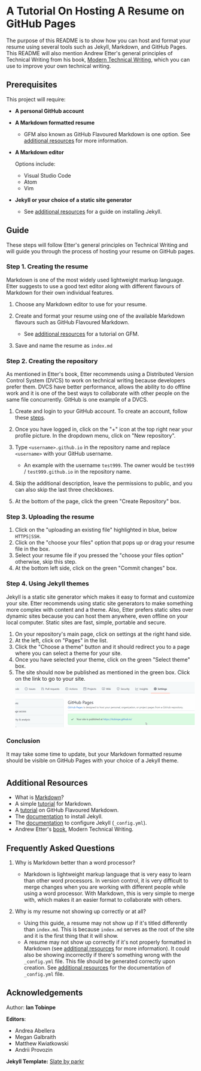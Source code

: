# A Tutorial On Hosting A Resume on GitHub Pages
The purpose of this README is to show how you can host and format your resume using several tools such as Jekyll, Markdown, and GitHub Pages. This README will also mention Andrew Etter's general principles of Technical Writing from his book, [Modern Technical Writing](https://www.amazon.ca/Modern-Technical-Writing-Introduction-Documentation-ebook/dp/B01A2QL9SS), which you can use to improve your own technical writing.

## Prerequisites

This project will require:
- **A personal GitHub account** 
- **A Markdown formatted resume**

  - GFM also known as GitHub Flavoured Markdown is one option. See [additional resources](https://github.com/itobinpe/itobinpe.github.io/blob/main/README.md#additional-resources) for more information.

- **A Markdown editor**

    Options include:
    - Visual Studio Code 
    - Atom
    - Vim 
- **Jekyll or your choice of a static site generator**

    - See [additional resources](https://github.com/itobinpe/itobinpe.github.io/blob/main/README.md#additional-resources) for a guide on installing Jekyll.

## Guide

These steps will follow Etter's general principles on Technical Writing and will guide you through the process of hosting your resume on GitHub pages.

### **Step 1. Creating the resume**

Markdown is one of the most widely used lightweight markup language. Etter suggests to use a good text editor along with different flavours of Markdown for their own individual features.
1. Choose any Markdown editor to use for your resume.
2. Create and format your resume using one of the available Markdown flavours such as GitHub Flavoured Markdown.
    
    - See [additional resources](https://github.com/itobinpe/itobinpe.github.io/blob/main/README.md#additional-resources) for a tutorial on GFM.
3. Save and name the resume as `index.md`

### **Step 2. Creating the repository**

As mentioned in Etter's book, Etter recommends using a Distributed Version Control System (DVCS) to work on technical writing because developers prefer them. DVCS have better performance, allows the ability to do offline work and it is one of the best ways to collaborate with other people on the same file concurrently. GitHub is one example of a DVCS.

1. Create and login to your GitHub account. To create an account, follow these [steps](https://github.com/join).
2. Once you have logged in, click on the "+" icon at the top right near your profile picture. In the dropdown menu, click on "New repository".
3. Type `<username>.github.io` in the repository name and replace `<username>` with your GitHub username.

    - An example with the username `test999`. The owner would be `test999` / `test999.github.io` in the repository name.
4. Skip the additional description, leave the permissions to public, and you can also skip the last three checkboxes. 
5. At the bottom of the page, click the green "Create Repository" box.

### **Step 3. Uploading the resume**
1. Click on the "uploading an existing file" highlighted in blue, below `HTTPS|SSH`.
2. Click on the "choose your files" option that pops up or drag your resume file in the box.
3. Select your resume file if you pressed the "choose your files option" otherwise, skip this step.
4. At the bottom left side, click on the green "Commit changes" box.

### **Step 4. Using Jekyll themes**
Jekyll is a static site generator which makes it easy to format and customize your site. Etter recommends using static site generators to make something more complex with content and a theme. Also, Etter prefers static sites over dynamic sites because you can host them anywhere, even offline on your local computer. Static sites are fast, simple, portable and secure.

1. On your repository's main page, click on settings at the right hand side.
2. At the left, click on "Pages" in the list.
3. Click the "Choose a theme" button and it should redirect you to a page where you can select a theme for your site.
4. Once you have selected your theme, click on the green "Select theme" box.
5. The site should now be published as mentioned in the green box. Click on the link to go to your site.
![Alt Text](https://github.com/itobinpe/itobinpe.github.io/blob/main/githubpageslink.gif)

### **Conclusion**
It may take some time to update, but your Markdown formatted resume should be visible on GitHub Pages with your choice of a Jekyll theme.

#

## Additional Resources
- What is [Markdown](https://www.markdownguide.org/getting-started/)?
- A simple [tutorial](https://www.markdowntutorial.com/) for Markdown.
- A [tutorial](https://guides.github.com/features/mastering-markdown/) on GitHub Flavoured Markdown.
- The [documentation](https://jekyllrb.com/docs/) to install Jekyll.
- The [documentation](https://jekyllrb.com/docs/configuration/) to configure Jekyll (`_config.yml`).
- Andrew Etter's [book](https://www.amazon.ca/Modern-Technical-Writing-Introduction-Documentation-ebook/dp/B01A2QL9SS), Modern Technical Writing.

## Frequently Asked Questions

1. Why is Markdown better than a word processor?

    - Markdown is lightweight markup language that is very easy to learn than other word processors. In version control, it is very difficult to merge changes when you are working with different people while using a word processor. With Markdown, this is very simple to merge with, which makes it an easier format to collaborate with others. 

2. Why is my resume not showing up correctly or at all?

    - Using this guide, a resume may not show up if it's titled differently than `index.md`. This is because `index.md` serves as the root of the site and it is the first thing that it will show. 
    - A resume may not show up correctly if it's not properly formatted in Markdown (see [additional resources](https://github.com/itobinpe/itobinpe.github.io/blob/main/README.md#additional-resources) for more information). It could also be showing incorrectly if there's something wrong with the `_config.yml` file. This file should be generated correctly upon creation. See [additional resources](https://github.com/itobinpe/itobinpe.github.io/blob/main/README.md#additional-resources) for the documentation of `_config.yml` file.

## Acknowledgements
Author: **Ian Tobinpe** 
  
**Editors**:
- Andrea Abellera
- Megan Galbraith
- Matthew Kwiatkowski
- Andrii Provozin

 **Jekyll Template:** [Slate by parkr](https://github.com/pages-themes/slate)  
